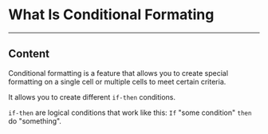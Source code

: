 ﻿---
author: Stefan-Stojanovic

type: normal

category: how to

---

# What Is Conditional Formating

---
## Content

Conditional formatting is a feature that allows you to create special formatting on a single cell or multiple cells to meet certain criteria.

It allows you to create different `if-then` conditions.

`if-then` are logical conditions that work like this: `If` "some condition" `then` do "something".